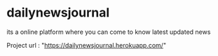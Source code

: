 # dailynewsjournal
its a online platform where you can  come to know latest updated news
  
Project url : "https://dailynewsjournal.herokuapp.com/"
